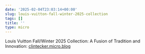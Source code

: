 ```yaml
---
date: '2025-02-04T23:03:14+00:00'
slug: louis-vuitton-fall-winter-2025-collection
tags: []
title: ''
type: micro
---
```


Louis Vuitton Fall/Winter 2025 Collection: A Fusion of Tradition and Innovation: [clintecker.micro.blog](https://clintecker.micro.blog/2025/02/04/louis-vuitton-fallwinter-a-bold.html)